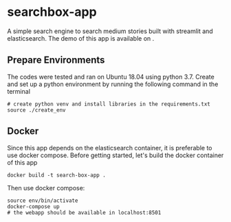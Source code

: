 # searchbox-app
A simple search engine to search medium stories built with streamlit and elasticsearch. 
The demo of this app is available on [<!-- docs -->](https://search-box-app.docsapp.com/).

## Prepare Environments
The codes were tested and ran on Ubuntu 18.04 using python 3.7. 
Create and set up a python environment by running the following command in the terminal
```
# create python venv and install libraries in the requirements.txt
source ./create_env
```

## Docker
Since this app depends on the elasticsearch container, it is preferable to use docker compose. 
Before getting started, let's build the docker container of this app
```
docker build -t search-box-app .
```
Then use docker compose:
```
source env/bin/activate
docker-compose up
# the webapp should be available in localhost:8501
```
